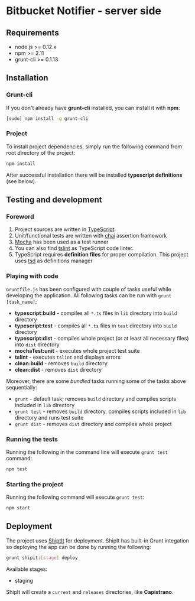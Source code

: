 # Bitbucket Notifier - server side

## Requirements

* node.js >= 0.12.x
* npm >= 2.11
* grunt-cli >= 0.1.13

## Installation

### Grunt-cli
If you don't already have **grunt-cli** installed, you can install it with **npm**:

```bash
[sudo] npm install -g grunt-cli
```

### Project
To install project dependencies, simply run the following command from root directory of the project:
 
```bash
npm install
```

After successful installation there will be installed **typescript definitions** (see below). 

## Testing and development
### Foreword
1. Project sources are written in [TypeScript](http://www.typescriptlang.org/).
2. Unit/functional tests are written with [chai](http://chaijs.com) assertion framework
3. [Mocha](http://mochajs.org) has been used as a test runner
4. You can also find [tslint](https://github.com/palantir/tslint) as TypeScript code linter.
5. TypeScript requires **definition files** for proper compilation. This project uses [tsd](http://definitelytyped.org/tsd/) as definitions manager

### Playing with code
`Gruntfile.js` has been configured with couple of tasks useful while developing the application. All following tasks can be run with `grunt [task_name]`:

* **typescript:build** - compiles all `*.ts` files in `lib` directory into `build` directory
* **typescript:test** - compiles all `*.ts` files in `test` directory into `build` directory
* **typescript:dist** - compiles whole project (or at least all necessary files) into `dist` directory
* **mochaTest:unit** - executes whole project test suite
* **tslint** - executes `tslint` and displays errors
* **clean:build** - removes `build` directory
* **clean:dist** - removes `dist` directory

Moreover, there are some *bundled* tasks running some of the tasks above sequentially:

* `grunt` - default task; removes `build` directory and compiles scripts included in `lib` directory
* `grunt test` - removes `build` directory, compiles scripts included in `lib` directory and runs test suite
* `grunt dist` - removes `dist` directory and compiles whole project 

### Running the tests
Running the following in the command line will execute `grunt test` command:

```bash
npm test
```

### Starting the project 
Running the following command will execute `grunt test`:

```bash
npm start
```

## Deployment
The project uses [ShiptIt](https://github.com/shipitjs/shipit) for deployment. ShipIt has built-in Grunt integation so deploying the app can be done by running the following:
```bash
grunt shipit:[stage] deploy
```
Available stages:

* staging

ShipIt will create a `current` and `releases` directories, like **Capistrano**.
